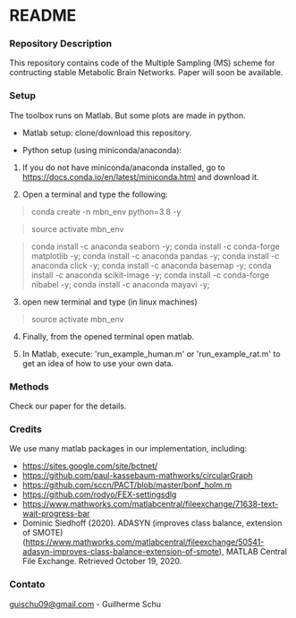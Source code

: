 # README #

### Repository Description ###

This repository contains code of the Multiple Sampling (MS) scheme for contructing stable Metabolic Brain Networks. Paper will soon be available.

### Setup ###

The toolbox runs on Matlab. But some plots are made in python.

* Matlab setup:
clone/download this repository.

* Python setup (using miniconda/anaconda):
1) If you do not have miniconda/anaconda installed, go to https://docs.conda.io/en/latest/miniconda.html and download it.

2) Open a terminal and type the following:

> conda create -n mbn_env python=3.8 -y

> source activate mbn_env

> conda install -c anaconda seaborn -y; conda install -c conda-forge matplotlib -y; conda install -c anaconda pandas -y; conda install -c anaconda click -y; conda install -c anaconda basemap -y; conda install -c anaconda scikit-image -y; conda install -c conda-forge nibabel -y; conda install -c anaconda mayavi -y;	

3) open new terminal and type (in linux machines)
> source activate mbn_env

4) Finally, from the opened terminal open matlab.

5) In Matlab, execute: 'run_example_human.m' or 'run_example_rat.m' to get an idea of how to use your own data.

### Methods ###

Check our paper for the details.

### Credits ###

We use many matlab packages in our implementation, including:
- https://sites.google.com/site/bctnet/ 
- https://github.com/paul-kassebaum-mathworks/circularGraph
- https://github.com/sccn/PACT/blob/master/bonf_holm.m
- https://github.com/rodyo/FEX-settingsdlg
- https://www.mathworks.com/matlabcentral/fileexchange/71638-text-wait-progress-bar
- Dominic Siedhoff (2020). ADASYN (improves class balance, extension of SMOTE) (https://www.mathworks.com/matlabcentral/fileexchange/50541-adasyn-improves-class-balance-extension-of-smote), MATLAB Central File Exchange. Retrieved October 19, 2020.

### Contato ###
guischu09@gmail.com - Guilherme Schu


